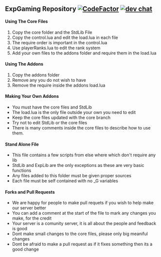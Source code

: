 ## ExpGaming Repository [![CodeFactor](https://www.codefactor.io/repository/github/badgamernl/explosivegaming-main/badge)](https://www.codefactor.io/repository/github/badgamernl/explosivegaming-main) [![dev chat](https://discordapp.com/api/guilds/260843215836545025/widget.png?style=shield)](https://discord.me/explosivegaming)

#### Using The Core Files
1. Copy the core folder and the StdLib File 
2. Copy the control.lua and edit the load.lua in each file
3. The require order is important in the control.lua
4. Use playerRanks.lua to edit the rank system
5. Add your own files to the addons folder and require them in the load.lua

#### Using The Addons
1. Copy the addons folder
2. Remove any you do not wish to have
3. Remove the require inside the addons load.lua

#### Making Your Own Addons
* You must have the core files and StdLib
* The load.lua is the only file outside your own you need to edit
* Keep the core files updated with the core branch
* Try not to edit StdLib or the core files
* There is many comments inside the core files to describe how to use them.

#### Stand Alone File
* This file contains a few scripts from else where which don't require any lib
* StdLib and ExpLib are the only exceptions as these are very basic functions
* Any files added to this folder must be given proper sources
* Each file must be self contained with no _G variables

#### Forks and Pull Requests
* We are happy for people to make pull requets if you wish to help make our server better
* You can add a comment at the start of the file to mark any changes you make, for the credit
* Your server is a comunity server, it is all about the people and feedback is good
* Dont make small changes to the core files, please only big meaniful changes
* Dont be afraid to make a pull request as if it fixes something then its a good change

